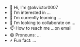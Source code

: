 - 👋 Hi, I’m @akvictor0007
- 👀 I’m interested in ...
- 🌱 I’m currently learning ...
- 💞️ I’m looking to collaborate on ...
- 📫 How to reach me ...on email
- 😄 Pronouns: ... 
- ⚡ Fun fact: ...

<!---
akvictor0007/akvictor0007 is a ✨ special ✨ repository because its `README.md` (this file) appears on your GitHub profile.
You can click the Preview link to take a look at your changes.
--->
